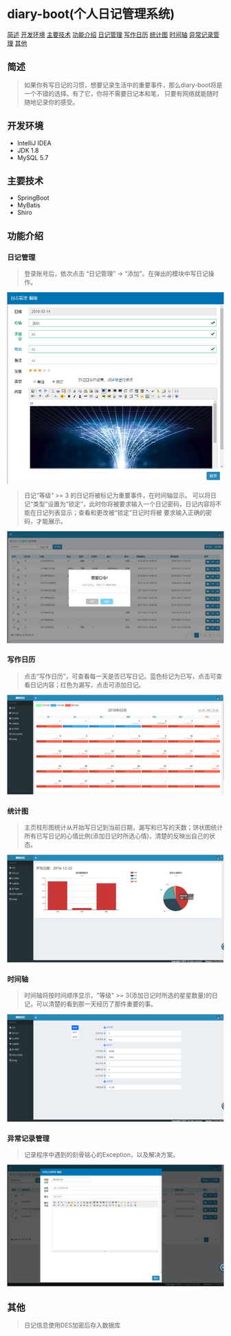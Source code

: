 # diary-boot(个人日记管理系统)
[简述](#简述)
[开发环境](#开发环境)
[主要技术](#主要技术)
[功能介绍](#功能介绍)
    [日记管理](#日记管理)
    [写作日历](#写作日历)
    [统计图](#统计图)
    [时间轴](#时间轴)
    [异常记录管理](#异常记录管理)
[其他](#其他)
## 简述
>如果你有写日记的习惯，想要记录生活中的重要事件，那么diary-boot将是一个不错的选择。有了它，你将不需要日记本和笔，
只要有网络就能随时随地记录你的感受。
## 开发环境
* IntelliJ IDEA
* JDK 1.8
* MySQL 5.7
## 主要技术
* SpringBoot
* MyBatis
* Shiro
## 功能介绍
### 日记管理
>登录账号后，依次点击 “日记管理” -> “添加”。在弹出的模块中写日记操作。

![image](https://github.com/1332508387/diary-boot/blob/master/src/main/resources/upload/2018-03-14_142046.png)

>日记“等级” >= 3 的日记将被标记为重要事件，在时间轴显示。
可以将日记“类型”设置为“锁定”，此时你将被要求输入一个日记密码，日记内容将不能在日记列表显示；查看和更改被“锁定”日记时将被
要求输入正确的密码，才能展示。

![image](https://github.com/1332508387/diary-boot/blob/master/src/main/resources/upload/2018-03-14_142319.png)

### 写作日历
>点击“写作日历”，可查看每一天是否已写日记。蓝色标记为已写，点击可查看日记内容；红色为漏写，点击可添加日记。

![image](https://github.com/1332508387/diary-boot/blob/master/src/main/resources/upload/2018-03-14_142734.png)

### 统计图
>主页柱形图统计从开始写日记到当前日期，漏写和已写的天数；饼状图统计所有已写日记的心情比例(添加日记时所选心情)，清楚的反映出自己的状态。

![image](https://github.com/1332508387/diary-boot/blob/master/src/main/resources/upload/2018-03-14_143117.png)

### 时间轴
>时间轴将按时间顺序显示，"等级" >= 3(添加日记时所选的星星数量)的日记，可以清楚的看到那一天经历了那件重要的事。

![image](https://github.com/1332508387/diary-boot/blob/master/src/main/resources/upload/2018-03-14_143700.png)

### 异常记录管理
>记录程序中遇到的刻骨铭心的Exception，以及解决方案。

![image](https://github.com/1332508387/diary-boot/blob/master/src/main/resources/upload/2018-03-14_144148.png)

## 其他
>日记信息使用DES加密后存入数据库
